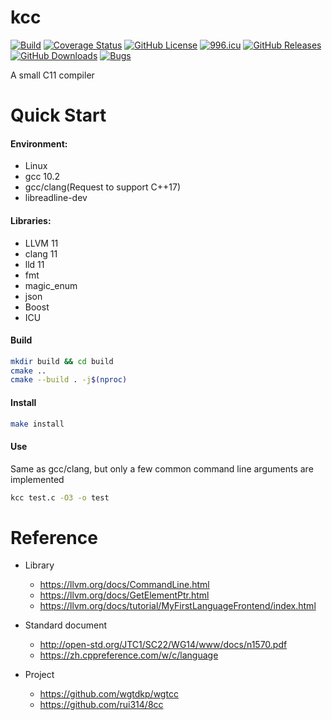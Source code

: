 # kcc

[![Build](https://github.com/KaiserLancelot/kcc/workflows/Build/badge.svg)](https://github.com/KaiserLancelot/kcc/actions?query=workflow%3ABuild)
[![Coverage Status](https://coveralls.io/repos/github/KaiserLancelot/kcc/badge.svg)](https://coveralls.io/github/KaiserLancelot/kcc)
[![GitHub License](https://img.shields.io/github/license/KaiserLancelot/kcc)](https://raw.githubusercontent.com/KaiserLancelot/kcc/master/LICENSE)
[![996.icu](https://img.shields.io/badge/link-996.icu-red.svg)](https://996.icu)
[![GitHub Releases](https://img.shields.io/github/release/KaiserLancelot/kcc)](https://github.com/KaiserLancelot/kcc/releases/latest)
[![GitHub Downloads](https://img.shields.io/github/downloads/KaiserLancelot/kcc/total)](https://github.com/KaiserLancelot/kcc/releases)
[![Bugs](https://img.shields.io/github/issues/KaiserLancelot/kcc/bug)](https://github.com/KaiserLancelot/kcc/issues?q=is%3Aopen+is%3Aissue+label%3Abug)

A small C11 compiler

# Quick Start

#### Environment:

- Linux
- gcc 10.2
- gcc/clang(Request to support C++17)
- libreadline-dev

#### Libraries:

- LLVM 11
- clang 11
- lld 11
- fmt
- magic_enum
- json
- Boost
- ICU

#### Build

```bash
mkdir build && cd build
cmake ..
cmake --build . -j$(nproc)
```

#### Install

```bash
make install
```

#### Use

Same as gcc/clang, but only a few common command line arguments are implemented

```bash
kcc test.c -O3 -o test
```

# Reference

- Library

  - https://llvm.org/docs/CommandLine.html
  - https://llvm.org/docs/GetElementPtr.html
  - https://llvm.org/docs/tutorial/MyFirstLanguageFrontend/index.html

- Standard document

  - http://open-std.org/JTC1/SC22/WG14/www/docs/n1570.pdf
  - https://zh.cppreference.com/w/c/language

- Project
  - https://github.com/wgtdkp/wgtcc
  - https://github.com/rui314/8cc
